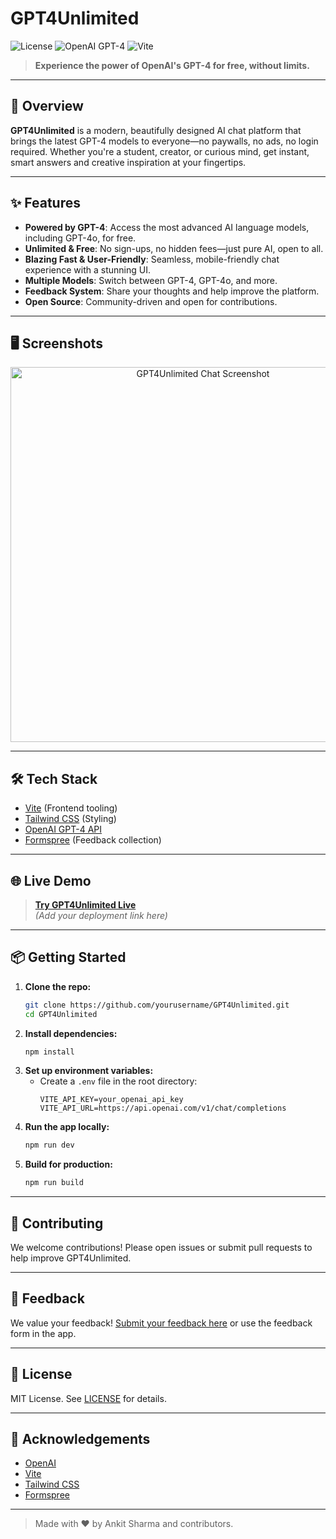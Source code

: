 # GPT4Unlimited

![License](https://img.shields.io/badge/license-MIT-blue.svg)
![OpenAI GPT-4](https://img.shields.io/badge/Powered%20by-GPT--4-blueviolet)
![Vite](https://img.shields.io/badge/Built%20with-Vite-646cff)

> **Experience the power of OpenAI's GPT-4 for free, without limits.**

---

## 🚀 Overview
**GPT4Unlimited** is a modern, beautifully designed AI chat platform that brings the latest GPT-4 models to everyone—no paywalls, no ads, no login required. Whether you're a student, creator, or curious mind, get instant, smart answers and creative inspiration at your fingertips.

---

## ✨ Features
- **Powered by GPT-4**: Access the most advanced AI language models, including GPT-4o, for free.
- **Unlimited & Free**: No sign-ups, no hidden fees—just pure AI, open to all.
- **Blazing Fast & User-Friendly**: Seamless, mobile-friendly chat experience with a stunning UI.
- **Multiple Models**: Switch between GPT-4, GPT-4o, and more.
- **Feedback System**: Share your thoughts and help improve the platform.
- **Open Source**: Community-driven and open for contributions.

---

## 🖥️ Screenshots
<!-- Add screenshots of your app here -->
<p align="center">
  <img src="./screenshots/demo1.png" alt="GPT4Unlimited Chat Screenshot" width="600"/>
</p>

---

## 🛠️ Tech Stack
- [Vite](https://vitejs.dev/) (Frontend tooling)
- [Tailwind CSS](https://tailwindcss.com/) (Styling)
- [OpenAI GPT-4 API](https://platform.openai.com/docs/models/gpt-4)
- [Formspree](https://formspree.io/) (Feedback collection)

---

## 🌐 Live Demo
> **[Try GPT4Unlimited Live](#)**  
*(Add your deployment link here)*

---

## 📦 Getting Started

1. **Clone the repo:**
   ```bash
   git clone https://github.com/yourusername/GPT4Unlimited.git
   cd GPT4Unlimited
   ```
2. **Install dependencies:**
   ```bash
   npm install
   ```
3. **Set up environment variables:**
   - Create a `.env` file in the root directory:
     ```env
     VITE_API_KEY=your_openai_api_key
     VITE_API_URL=https://api.openai.com/v1/chat/completions
     ```
4. **Run the app locally:**
   ```bash
   npm run dev
   ```
5. **Build for production:**
   ```bash
   npm run build
   ```

---

## 🤝 Contributing
We welcome contributions! Please open issues or submit pull requests to help improve GPT4Unlimited.

---

## 📝 Feedback
We value your feedback! [Submit your feedback here](https://formspree.io/f/xkgrypzw) or use the feedback form in the app.

---

## 📄 License
MIT License. See [LICENSE](LICENSE) for details.

---

## 🙏 Acknowledgements
- [OpenAI](https://openai.com/)
- [Vite](https://vitejs.dev/)
- [Tailwind CSS](https://tailwindcss.com/)
- [Formspree](https://formspree.io/)

---

> Made with ❤️ by Ankit Sharma and contributors. 